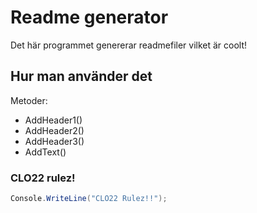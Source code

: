 # Readme generator
Det här programmet genererar readmefiler
vilket är coolt!
## Hur man använder det
Metoder: 
- AddHeader1()
- AddHeader2()
- AddHeader3()
- AddText()
### CLO22 rulez!
```csharp
Console.WriteLine("CLO22 Rulez!!");
```